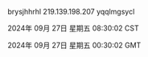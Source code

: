 brysjhhrhl 219.139.198.207 yqqlmgsycl

2024年 09月 27日 星期五 08:30:02 CST

2024年 09月 27日 星期五 00:30:02 GMT
